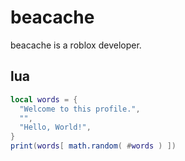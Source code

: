 # beacache

beacache is a roblox developer.

## lua

```lua
local words = {
  "Welcome to this profile.",
  "",
  "Hello, World!",
}
print(words[ math.random( #words ) ])
```
